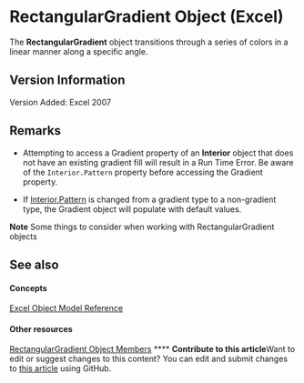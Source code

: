 
# RectangularGradient Object (Excel)

The  **RectangularGradient** object transitions through a series of colors in a linear manner along a specific angle.


## Version Information

Version Added: Excel 2007 


## Remarks


- Attempting to access a Gradient property of an  **Interior** object that does not have an existing gradient fill will result in a Run Time Error. Be aware of the `Interior.Pattern` property before accessing the Gradient property.
    
- If  [Interior.Pattern](90587a6d-273c-00df-bb12-1a4415591705.md) is changed from a gradient type to a non-gradient type, the Gradient object will populate with default values.
    

**Note**  Some things to consider when working with RectangularGradient objects


## See also


#### Concepts


 [Excel Object Model Reference](11ea8598-8a20-92d5-f98b-0da04263bf2c.md)
#### Other resources


 [RectangularGradient Object Members](b321b453-767b-2036-666f-021db4c71eba.md)
****   **Contribute to this article**Want to edit or suggest changes to this content? You can edit and submit changes to  [this article](https://github.com/jhershey00/VBA_Excel_Test/OpenXMLCon/articles/e668d158-0436-cb27-a6f5-e27453681d66.md) using GitHub.

